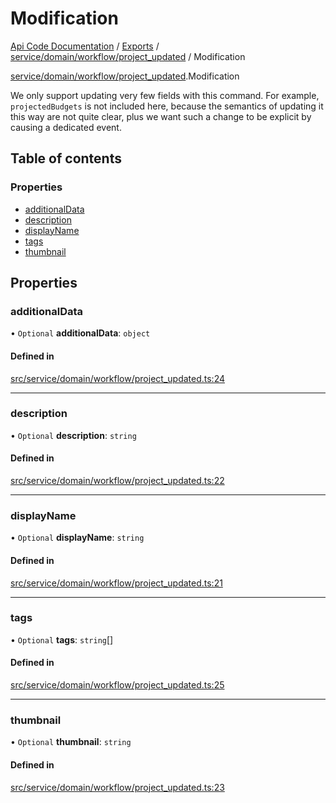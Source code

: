 # Modification
 
[Api Code Documentation](../README.md) / [Exports](../modules.md) / [service/domain/workflow/project\_updated](../modules/service_domain_workflow_project_updated.md) / Modification

[service/domain/workflow/project\_updated](../modules/service_domain_workflow_project_updated.md).Modification

We only support updating very few fields with this command. For example,
`projectedBudgets` is not included here, because the semantics of updating it this
way are not quite clear, plus we want such a change to be explicit by causing a
dedicated event.

## Table of contents

### Properties

- [additionalData](service_domain_workflow_project_updated.Modification.md#additionaldata)
- [description](service_domain_workflow_project_updated.Modification.md#description)
- [displayName](service_domain_workflow_project_updated.Modification.md#displayname)
- [tags](service_domain_workflow_project_updated.Modification.md#tags)
- [thumbnail](service_domain_workflow_project_updated.Modification.md#thumbnail)

## Properties

### additionalData

• `Optional` **additionalData**: `object`

#### Defined in

[src/service/domain/workflow/project_updated.ts:24](https://github.com/openkfw/TruBudget/blob/90402cb/api/src/service/domain/workflow/project_updated.ts#L24)

___

### description

• `Optional` **description**: `string`

#### Defined in

[src/service/domain/workflow/project_updated.ts:22](https://github.com/openkfw/TruBudget/blob/90402cb/api/src/service/domain/workflow/project_updated.ts#L22)

___

### displayName

• `Optional` **displayName**: `string`

#### Defined in

[src/service/domain/workflow/project_updated.ts:21](https://github.com/openkfw/TruBudget/blob/90402cb/api/src/service/domain/workflow/project_updated.ts#L21)

___

### tags

• `Optional` **tags**: `string`[]

#### Defined in

[src/service/domain/workflow/project_updated.ts:25](https://github.com/openkfw/TruBudget/blob/90402cb/api/src/service/domain/workflow/project_updated.ts#L25)

___

### thumbnail

• `Optional` **thumbnail**: `string`

#### Defined in

[src/service/domain/workflow/project_updated.ts:23](https://github.com/openkfw/TruBudget/blob/90402cb/api/src/service/domain/workflow/project_updated.ts#L23)
